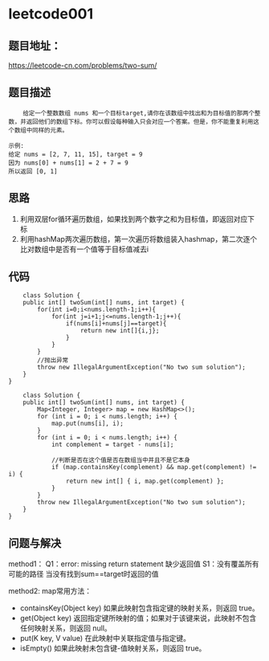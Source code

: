 # leetcode001

题目地址：
---
https://leetcode-cn.com/problems/two-sum/



题目描述
---
```text
	给定一个整数数组 nums 和一个目标target,请你在该数组中找出和为目标值的那两个整数，并返回他们的数组下标。你可以假设每种输入只会对应一个答案。但是，你不能重复利用这个数组中同样的元素。

示例:
给定 nums = [2, 7, 11, 15], target = 9
因为 nums[0] + nums[1] = 2 + 7 = 9
所以返回 [0, 1]
```



思路
---
1. 利用双层for循环遍历数组，如果找到两个数字之和为目标值，即返回对应下标
2. 利用hashMap两次遍历数组，第一次遍历将数组装入hashmap，第二次逐个比对数组中是否有一个值等于目标值减去i



代码
---
```java-for
	class Solution {
    public int[] twoSum(int[] nums, int target) {
        for(int i=0;i<nums.length-1;i++){
            for(int j=i+1;j<=nums.length-1;j++){               
                if(nums[i]+nums[j]==target){	
                    return new int[]{i,j};
                }
            }
        }
        //抛出异常
        throw new IllegalArgumentException("No two sum solution");
    }
}
```



```java-hashmap
	class Solution {
    public int[] twoSum(int[] nums, int target) {
        Map<Integer, Integer> map = new HashMap<>();
        for (int i = 0; i < nums.length; i++) {  
            map.put(nums[i], i);
        }
        for (int i = 0; i < nums.length; i++) {
            int complement = target - nums[i];
            
            //判断是否在这个值是否在数组当中并且不是它本身
            if (map.containsKey(complement) && map.get(complement) != i) {
                return new int[] { i, map.get(complement) };
            }
        }
        throw new IllegalArgumentException("No two sum solution");
    }
}

```




问题与解决
---
method1：
Q1：error: missing return statement  缺少返回值
S1：没有覆盖所有可能的路径 当没有找到sum==target时返回的值

method2:
map常用方法：
- containsKey(Object key)    如果此映射包含指定键的映射关系，则返回 true。
- get(Object key)   返回指定键所映射的值；如果对于该键来说，此映射不包含任何映射关系，则返回 null。
-  put(K key, V value)   在此映射中关联指定值与指定键。
- isEmpty()   如果此映射未包含键-值映射关系，则返回 true。



